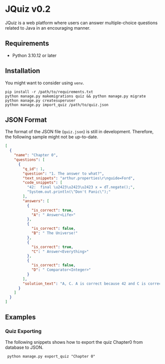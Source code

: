 # JQuiz v0.2

JQuiz is a web platform where users can answer multiple-choice questions related to Java in an encouraging manner.

## Requirements

- Python 3.10.12 or later

## Installation

You might want to consider using `venv`.

```shell
pip install -r /path/to/requirements.txt
python manage.py makemigrations quiz && python manage.py migrate
python manage.py createsuperuser
python manage.py import_quiz /path/to/quiz.json 
```

## JSON Format

The format of the JSON file (`quiz.json`) is still in development. Therefore, the following sample might not be up-to-date.

```json
[
  {
    "name": "Chapter 0",
    "questions": [
      {
        "q_id": 1,
        "question": "1. The answer to what?",
        "text_snippets": "arthur.properties\r\nguide=Ford",
        "code_snippets": [
          "42:  final \u2423\u2423\u2423 x = dT.negate();",
          "System.out.println(\"Don't Panic\");"
        ],
        "answers": [
          {
            "is_correct": true,
            "A": " Answer<Life>"
          },
          {
            "is_correct": false,
            "B": " The Universe!"
          },
          {
            "is_correct": true,
            "C": " Answer<Everything>"
          },
          {
            "is_correct": false,
            "D": " Comparator<Integer>"
          }
        ],
        "solution_text": "A, C. A is correct because 42 and C is correct because 42."
      }
    ]
  }
]
```

## Examples

### Quiz Exporting

The following snippets shows how to export the quiz Chapter0 from database to JSON.

``` shell
 python manage.py export_quiz "Chapter 0"
```
